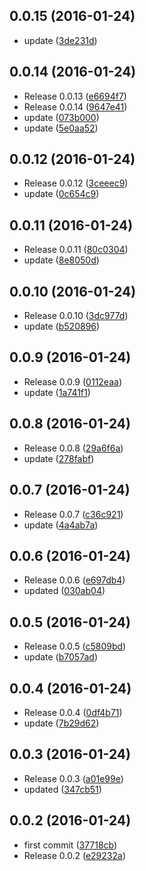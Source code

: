 <a name="0.0.15"></a>
## 0.0.15 (2016-01-24)


* update ([3de231d](https://github.com/someone/downloads/commit/3de231d))



<a name="0.0.14"></a>
## 0.0.14 (2016-01-24)


* Release 0.0.13 ([e6694f7](https://github.com/someone/downloads/commit/e6694f7))
* Release 0.0.14 ([9647e41](https://github.com/someone/downloads/commit/9647e41))
* update ([073b000](https://github.com/someone/downloads/commit/073b000))
* update ([5e0aa52](https://github.com/someone/downloads/commit/5e0aa52))



<a name="0.0.12"></a>
## 0.0.12 (2016-01-24)


* Release 0.0.12 ([3ceeec9](https://github.com/someone/downloads/commit/3ceeec9))
* update ([0c654c9](https://github.com/someone/downloads/commit/0c654c9))



<a name="0.0.11"></a>
## 0.0.11 (2016-01-24)


* Release 0.0.11 ([80c0304](https://github.com/someone/downloads/commit/80c0304))
* update ([8e8050d](https://github.com/someone/downloads/commit/8e8050d))



<a name="0.0.10"></a>
## 0.0.10 (2016-01-24)


* Release 0.0.10 ([3dc977d](https://github.com/someone/downloads/commit/3dc977d))
* update ([b520896](https://github.com/someone/downloads/commit/b520896))



<a name="0.0.9"></a>
## 0.0.9 (2016-01-24)


* Release 0.0.9 ([0112eaa](https://github.com/someone/downloads/commit/0112eaa))
* update ([1a741f1](https://github.com/someone/downloads/commit/1a741f1))



<a name="0.0.8"></a>
## 0.0.8 (2016-01-24)


* Release 0.0.8 ([29a6f6a](https://github.com/someone/downloads/commit/29a6f6a))
* update ([278fabf](https://github.com/someone/downloads/commit/278fabf))



<a name="0.0.7"></a>
## 0.0.7 (2016-01-24)


* Release 0.0.7 ([c36c921](https://github.com/someone/downloads/commit/c36c921))
* update ([4a4ab7a](https://github.com/someone/downloads/commit/4a4ab7a))



<a name="0.0.6"></a>
## 0.0.6 (2016-01-24)


* Release 0.0.6 ([e697db4](https://github.com/someone/downloads/commit/e697db4))
* updated ([030ab04](https://github.com/someone/downloads/commit/030ab04))



<a name="0.0.5"></a>
## 0.0.5 (2016-01-24)


* Release 0.0.5 ([c5809bd](https://github.com/someone/downloads/commit/c5809bd))
* update ([b7057ad](https://github.com/someone/downloads/commit/b7057ad))



<a name="0.0.4"></a>
## 0.0.4 (2016-01-24)


* Release 0.0.4 ([0df4b71](https://github.com/someone/downloads/commit/0df4b71))
* update ([7b29d62](https://github.com/someone/downloads/commit/7b29d62))



<a name="0.0.3"></a>
## 0.0.3 (2016-01-24)


* Release 0.0.3 ([a01e99e](https://github.com/someone/downloads/commit/a01e99e))
* updated ([347cb51](https://github.com/someone/downloads/commit/347cb51))



<a name="0.0.2"></a>
## 0.0.2 (2016-01-24)


* first commit ([37718cb](https://github.com/someone/downloads/commit/37718cb))
* Release 0.0.2 ([e29232a](https://github.com/someone/downloads/commit/e29232a))



